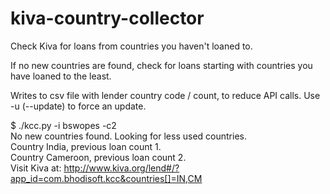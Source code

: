 kiva-country-collector
=======================

Check Kiva for loans from countries you haven't loaned to.

If no new countries are found, check for loans starting with countries you have loaned to the least.

Writes to csv file with lender country code / count, to reduce API calls. Use -u (--update) to force an update.

$ ./kcc.py -i bswopes -c2  
No new countries found. Looking for less used countries.  
Country India, previous loan count 1.  
Country Cameroon, previous loan count 2.  
Visit Kiva at: http://www.kiva.org/lend#/?app_id=com.bhodisoft.kcc&countries[]=IN,CM  
